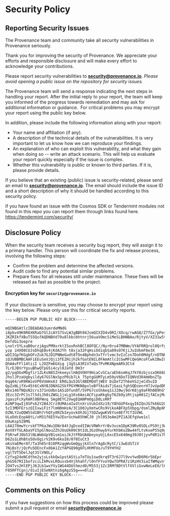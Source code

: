# Security Policy

## Reporting Security Issues

The Provenance team and community take all security vulnerabilities in Provenance seriously. 

Thank you for improving the security of Provenance. We appreciate your efforts and responsible disclosure and will make every effort to acknowledge your contributions.

Please report security vulnerabilities to
**[security@provenance.io](mailto:security@provenance.io)**.  *Please avoid opening a public issue on the repository for security issues.*


The Provenance team will send a response indicating the next steps in handling your
report. After the initial reply to your report, the team will keep you informed
of the progress towards remediation and may ask for additional
information or guidance.  For critical problems you may encrypt your report using the public key below.

In addition, please include the following information along with your report:

* Your name and affiliation (if any).
* A description of the technical details of the vulnerabilities. It is very important to let us know how we can reproduce your findings.
* An explanation of who can exploit this vulnerability, and what they gain when doing so -- write an attack scenario. This will help us evaluate your report quickly especially if the issue is complex.
* Whether this vulnerability is public or known to third parties. If it is, please provide details.

If you believe that an existing (public) issue is security-related, please send
an email to **[security@provenance.io](mailto:security@provenance.io)**. The email should include the issue ID and
a short description of why it should be handled according to this security
policy.

If you have found an issue with the Cosmos SDK or Tendermint modules not found in this repo you can report them through links found here. https://tendermint.com/security/

## Disclosure Policy

When the security team receives a security bug report, they will assign it to a primary handler. This person will coordinate the fix and release process, involving the following steps:

* Confirm the problem and determine the affected versions.
* Audit code to find any potential similar problems.
* Prepare fixes for all releases still under maintenance. These fixes will be released as fast as possible to the project.


#### Encryption key for `security@provenance.io`

If your disclosure is sensitive, you may choose to encrypt your
report using the key below. 
Please only use this for critical security
reports.

```
-----BEGIN PGP PUBLIC KEY BLOCK-----

mQINBGAtlcIBEADAb3umrdeMNdG i8pbv49K0R6XKRab7Gl2cAYS7SvLWJgBBh94JsmQIXID4vORI/XOcq/rwAGQ/Z7fGx/pPesmYRTkSY7G0 JKZRIkfXBuTS5QufAQDNBVd79u8lkbcbhtnrj56uaVOmcSiMeSLBHNBAo/RjtyV/XZ31w5tgwEczRJslAJf9exwgH9/Mpvl3lihEAmmAt838a5SzTZCeiYJg/tdmMMe5wEjl6dSkJ/LhfITectQAnlniiKZnOvNBsnw0mICZU18sKvvTQPsHRJl9bITcG0maSsbpuW0gb3ysu54Lp02fMnS5PzpI DefdGi3oepre LnolrSYLxaB0urzjAgsPM9xrktISoxRnhBCl8OFQC//Nyr0ru47MBWm/VYAFRRQrol0QrFg6U07/CnaSrTBlq8D9Q9kJiC5diJmkgg1y2 yzp iHX08CUJsDhqEBv4jKdAJYh t8xja32FqHsiOdiqbSa89sO7KjiJu1UkmF8e3X wDIIGpfKGgbOFvZuk7GJDIPNNeGudt8TOn4Bphdn3xTfrlvmc3vIzCzn7Doh0Mdgf/nDTNEBffbi9xKePN8bpYmmt7C1FYYiAjYodNSRp2SaBbzdHchbFu2IAeKrdJ5QgEdRt3DdnUD3mOm/wpzYB2xZLUngqhJt1AISBu8hMAWbEYKyXKSTwARAQABtCVGaWd1cmUgU2VjdXJpdHkgPHNlY3VyaXR5QGZpZ3VyZS5jb20 iQJUBBMBCAAFiEEuSeVJQji3fEZHijh2kfGatENIL0FAmAtlcICGwMFCQeGHcoFCwkIBwIGFQoJCAsCBBYCAwECHgECF4AACgkQ2kfGatENIL2 QhAAvFFl14tiiI LJOZFm6G4ig j3g5iA3R1V7aQs7PvMK4NpmARk3Ctd 7LrEJBVrYgsuBhwQTpG5i4cyl0JaYd DH3r g2/pqOGxMbgfir1ZLKsN0IZnkeeyclHAQVOHY9HiaCvSCa/aEh6smKqJ7kY8zbjssxOK66Llldfl9b31FcFz5uv1i6yLpfTG8E1 JhslJPzaUgbyildy67GSlNx5pzP0ib7Lk 75ptgGUMTyLm50yV6DoTIQNVd3R4mHbnZTp 0qq04/xR9KWzoVP6VUmHx63 ER6LQu53Gl8BEMQ4TjWEV DiDeT2Th6ehS2jeCd5uID QpZxNLjfXv45t6CxNYBJDNXG25kfPGYMKN8pxleBfYAidsTjGasLfghSQDzenrH7JvUpdDNsnP5Ftws8FUyfzhOVBdXjvmrNYeRgtE5baoeqgn2p8gh5Ug4dJmuhmZavmHmQi3 WXx146fNQxN2crs371nUdbn1ASiDfunOT/5VPG7coShAeq1sJ20wj9drK8jg9aFRh0B9hGYwqUUF1Lu72uYtREy6Jjo/qX9DM/C/uUjtWQj5nT/58ljqW 3Ezc3ZrPC1s7l5diJh0iZWGL1jxLg1Ks6AeiACFipaKkgbyT62b9yiRtjspH01ZjfACojMaFMoVdcPBCB JgaszFcXyRARl0BFWxq 5Ag0EYC2VwgEQANPmOgiD8LsRRf AzNP3qwIj8SPs62Y2B4JCrz9UMAimIw3tnXriVubIdXz19/Y8hGUP4xqyI6IQnJG7k66U28XqOK6spsygFuerwyCCkyzCr5QQJPYQjocqv4JDkEyjHKNofHz0ZWS7xnI 5zI3MDFErszQIIxwiF1t7lmN0mHzA/3C1O0JyXmtwCRs9VikoABFXp5Xbpg/dsmlZNyBp6Mti1MHjCWQTynoe3wzsP OZNLY2uQQW5Sd1Bh7rhQty8RZbIeyovkOh3Gj7SDZwgwKVEYse8Ef7CfIGVWL ULoDdcEopA8tL/xM31f6E5YwJEorUcHa85hWCJ0 jhl053eAm2PZ1AJEfgVwe1sl O9uKsp5Z8MG L6A278mwYcrskFTP6aJWu1DNr84tJgDcedIIWcVRWhrYrBv3vcm1DpK39Rv0SOLcPS9tj3WeQ/DW4/rvkCm8H8NTXU5HQzCTWH42/RqFA/R9s2Uieq8/oUAtbis4luLE9m6osTXCHZoQehmKSqnU9ho1oR70p6Mf33SIRUDAJvAcALAG9wJ0cxFo1r AoV8YfGLAbaVFI5pGlNouZZhJUuUkH9C0tIdL3GzOhwybYurKhbKoZBw44fLtvKxeP55q9gWkJAG/vDrjdVmhrEnDDqv9bqQatPuC3PO8w/MnNTwxVGghPZUYAPABEBAAGJAjwEGAEIACYWIQS5J5UlCOLd8RkeKOHaR8Zq0Q0gvQUCYC2VwgIbDAUJB4YdygAKCRDaR8Zq0Q0gvX2HD/4nLFGIvzqnoUB/ FSRrwFJ0b53lNLWmbUpVB1sm1oiJkJtFRbUAAbeyoyUjL6xcE5x640mg39J8tjyvPdR1s7hO0bSvBxSM/IEn329YQvj/eDV8pEXQBUWTeCcCHp8BxuJROBdIeu3fjO4fyywIm45QnFTCnrPNS2mA9brg8w D6Zo1LOhBto5OvOgirV2K9v6koI0/070IuCt3 oKsVaEMer8f/Ta3h05r810PRzqgWvGmQgyjkXln7rAg8cRytC/i3wEdSTiV 7NiBsY/jQcPu5DEncFx8bA1ZzYAPGQ90g6FLHhMFUo/uT9YHYH2 vglTVTSDelJqt3SlVNOL/ Czfxg24eNCdthe2yjsLskkQw1pstAStLu7eTUu1swdkrq9T3r6J7l9vvYwdD6R6r5bEpr ghG567RIIbofzciLIkMvxLROussb4VjhhahT/l0nfFYvoYQw7OPRA7z1RzHV3iaIfWMqvnf6E/fL3F0AKj7ff8mRd9ueX0LySAe5f28qe6vDEio2kKkDWWygTgphL5dGsb2KOuOwyqvzOYiKcAwHF4Wl3Gju5SH3S5 2O4Tvs2HlEPjJ6JLb1wxYVy1WG44DUthmzd0/M553j1ZcIRMfBDtVlfXVliGvwNeLeEO/lHLJxPr F85RFTCgnj/diuIjESeNXtni6gAgzS5g===0lzZ
-----END PGP PUBLIC KEY BLOCK-----
```

## Comments on this Policy

If you have suggestions on how this process could be improved please submit a pull request or email **[security@provenance.io](mailto:security@provenance.io)**
